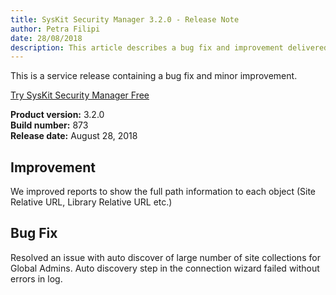 ```yaml
---
title: SysKit Security Manager 3.2.0 - Release Note
author: Petra Filipi 
date: 28/08/2018 
description: This article describes a bug fix and improvement delivered in SysKit Security Manager 3.2.0
---
```


This is a service release containing a bug fix and minor improvement.

[Try SysKit Security Manager Free](https://www.syskit.com/products/security-manager/download/)

__Product version:__ 3.2.0  
__Build number:__ 873      
__Release date:__ August 28, 2018  

## Improvement 
We improved reports to show the full path information to each object (Site Relative URL, Library Relative URL etc.)

## Bug Fix
Resolved an issue with auto discover of large number of site collections for Global Admins. 
Auto discovery step in the connection wizard failed without errors in log.